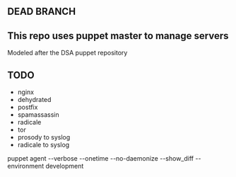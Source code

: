 DEAD BRANCH
-----------

This repo uses puppet master to manage servers
-------------------------------------

Modeled after the DSA puppet repository


TODO
----


- nginx
- dehydrated
- postfix
- spamassassin
- radicale
- tor
- prosody to syslog
- radicale to syslog



puppet agent --verbose --onetime --no-daemonize --show_diff  --environment development

